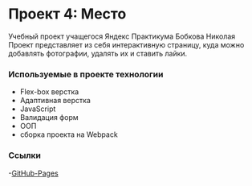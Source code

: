# Проект 4: Место

Учебный проект учащегося Яндекс Практикума Бобкова Николая
Проект представляет из себя интерактивную страницу, куда можно добавлять фотографии, удалять их и ставить лайки.

### Используемые в проекте технологии

- Flex-box верстка
- Адаптивная верстка
- JavaScript
- Валидация форм
- ООП
- сборка проекта на Webpack

### Ссылки

-[GitHub-Pages](https://zealot89.github.io/mesto/index.html)

